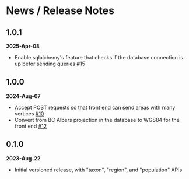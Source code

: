 # News / Release Notes

## 1.0.1
**2025-Apr-08**

* Enable sqlalchemy's feature that  checks if the database connection is up befor sending queries [#15](https://github.com/pacificclimate/scip-backend/pull/15)

## 1.0.0
**2024-Aug-07**

* Accept POST requests so that front end can send areas with many vertices [#10](https://github.com/pacificclimate/scip-backend/pull/10)
* Convert from BC Albers projection in the database to WGS84 for the front end [#12](https://github.com/pacificclimate/scip-backend/pull/12)

## 0.1.0
**2023-Aug-22**

* Initial versioned release, with "taxon", "region", and "population" APIs